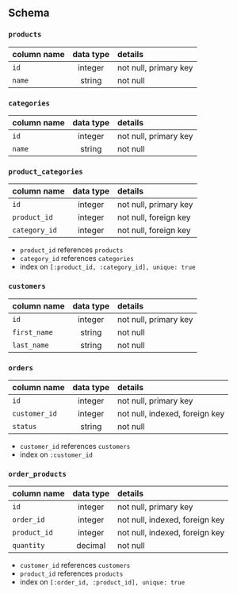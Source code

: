 ## Schema

### `products`
| column name       | data type | details                            |
|:------------------|:---------:|:-----------------------------------|
| `id`              | integer   | not null, primary key              |
| `name`            | string    | not null                           |

### `categories`
| column name       | data type | details                            |
|:------------------|:---------:|:-----------------------------------|
| `id`              | integer   | not null, primary key              |
| `name`            | string    | not null                           |

### `product_categories`
| column name       | data type | details                            |
|:------------------|:---------:|:-----------------------------------|
| `id`              | integer   | not null, primary key              |
| `product_id`      | integer   | not null, foreign key              |
| `category_id`     | integer   | not null, foreign key              |

+ `product_id` references `products`
+ `category_id` references `categories`
+ index on `[:product_id, :category_id], unique: true`

### `customers`
| column name       | data type | details                            |
|:------------------|:---------:|:-----------------------------------|
| `id`              | integer   | not null, primary key              |  
| `first_name`      | string    | not null                           |
| `last_name`       | string    | not null                           |

### `orders`
| column name       | data type | details                            |
|:------------------|:---------:|:-----------------------------------|
| `id`              | integer   | not null, primary key              |
| `customer_id`     | integer   | not null, indexed, foreign key     |
| `status`          | string    | not null                           |

+ `customer_id` references `customers`
+ index on `:customer_id`

### `order_products`
| column name       | data type | details                            |
|:------------------|:---------:|:-----------------------------------|
| `id`              | integer   | not null, primary key              |
| `order_id`        | integer   | not null, indexed, foreign key     |
| `product_id`      | integer   | not null, indexed, foreign key     |
| `quantity`        | decimal   | not null                           |

+ `customer_id` references `customers`
+ `product_id` references `products`
+ index on `[:order_id, :product_id], unique: true`